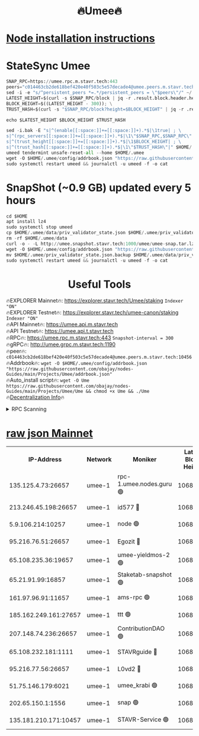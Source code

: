 <h1 align="center"> 🔥Umee🔥</h1>


[Node installation instructions](https://github.com/obajay/nodes-Guides/tree/main/Projects/Umee)
=
# StateSync Umee
```python
SNAP_RPC=https://umee.rpc.m.stavr.tech:443
peers="c014463cb2de618bef420e40f503c5e57decade4@umee.peers.m.stavr.tech:10456"
sed -i -e "s/^persistent_peers *=.*/persistent_peers = \"$peers\"/" ~/.umee/config/config.toml
LATEST_HEIGHT=$(curl -s $SNAP_RPC/block | jq -r .result.block.header.height); \
BLOCK_HEIGHT=$((LATEST_HEIGHT - 300)); \
TRUST_HASH=$(curl -s "$SNAP_RPC/block?height=$BLOCK_HEIGHT" | jq -r .result.block_id.hash)

echo $LATEST_HEIGHT $BLOCK_HEIGHT $TRUST_HASH

sed -i.bak -E "s|^(enable[[:space:]]+=[[:space:]]+).*$|\1true| ; \
s|^(rpc_servers[[:space:]]+=[[:space:]]+).*$|\1\"$SNAP_RPC,$SNAP_RPC\"| ; \
s|^(trust_height[[:space:]]+=[[:space:]]+).*$|\1$BLOCK_HEIGHT| ; \
s|^(trust_hash[[:space:]]+=[[:space:]]+).*$|\1\"$TRUST_HASH\"|" $HOME/.umee/config/config.toml
umeed tendermint unsafe-reset-all --home $HOME/.umee
wget -O $HOME/.umee/config/addrbook.json "https://raw.githubusercontent.com/obajay/nodes-Guides/main/Projects/Umee/addrbook.json"
sudo systemctl restart umeed && journalctl -u umeed -f -o cat
```
# SnapShot (~0.9 GB) updated every 5 hours
```python
cd $HOME
apt install lz4
sudo systemctl stop umeed
cp $HOME/.umee/data/priv_validator_state.json $HOME/.umee/priv_validator_state.json.backup
rm -rf $HOME/.umee/data
curl -o - -L http://umee.snapshot.stavr.tech:1000/umee/umee-snap.tar.lz4 | lz4 -c -d - | tar -x -C $HOME/.umee --strip-components 2
wget -O $HOME/.umee/config/addrbook.json "https://raw.githubusercontent.com/obajay/nodes-Guides/main/Projects/Umee/addrbook.json"
mv $HOME/.umee/priv_validator_state.json.backup $HOME/.umee/data/priv_validator_state.json
sudo systemctl restart umeed && journalctl -u umeed -f -o cat
```
 <h1 align="center"> Useful Tools</h1>

🔥EXPLORER Mainnet🔥:      https://explorer.stavr.tech/Umee/staking             `Indexer "ON"` \
🔥EXPLORER Testnet🔥:        https://explorer.stavr.tech/umee-canon/staking      `Indexer "ON"` \
🔥API Mainnet🔥:                   https://umee.api.m.stavr.tech \
🔥API Testnet🔥:                     https://umee.api.t.stavr.tech \
🔥RPC🔥:                           https://umee.rpc.m.stavr.tech:443                     `Snapshot-interval = 300` \
🔥gRPC🔥:                              http://umee.grpc.m.stavr.tech:1190 \
🔥peer🔥:                     `c014463cb2de618bef420e40f503c5e57decade4@umee.peers.m.stavr.tech:10456` \
🔥Addrbook🔥:    ```wget -O $HOME/.umee/config/addrbook.json "https://raw.githubusercontent.com/obajay/nodes-Guides/main/Projects/Umee/addrbook.json"``` \
🔥Auto_install script🔥: ```wget -O Ume https://raw.githubusercontent.com/obajay/nodes-Guides/main/Projects/Umee/Ume && chmod +x Ume && ./Ume``` \
🔥[Decentralization Info](https://github.com/obajay/StateSync-snapshots/tree/main/Projects/Umee/Decentralization)🔥

<details>
<summary>RPC Scanning</summary>

<h2 align="center"> We scan nodes in real time every 4 hours. And we provide the final result of RPC endpoints.
We cannot influence the operation of these nodes in any way. </h2>


```python
If Voting Power is higher than 0 --> then the Node is a validator of the network and may be subject to attack and be a potential threat to the chain.
```
```python
We marked such validators with a red symbol
```

</details>

[raw json Mainnet](https://rpc-check.umeem.stavr.tech/umeem/rpc-umeem-result.json)
=



<table><tr><th>IP-Address</th><th>Network</th><th>Moniker</th><th>Latest Block Height</th><th>Earliest Block Height</th><th>Catching Up</th><th>Tx Index</th><th>Voting Power</th><th>Scan Time</th></tr><tr><td>135.125.4.73:26657</td><td>umee-1</td><td>rpc-1.umee.nodes.guru 🟢</td><td>10680765</td><td>5167386</td><td>False</td><td>on</td><td>0</td><td>2024-02-20T17:17:23.799155845UTC</td></tr><tr><td>213.246.45.198:26657</td><td>umee-1</td><td>id577 🔴</td><td>10680753</td><td>7100001</td><td>False</td><td>on</td><td>35115908</td><td>2024-02-20T17:16:13.102704331UTC</td></tr><tr><td>5.9.106.214:10257</td><td>umee-1</td><td>node 🟢</td><td>10680761</td><td>7942001</td><td>False</td><td>on</td><td>0</td><td>2024-02-20T17:17:00.151098949UTC</td></tr><tr><td>95.216.76.51:26657</td><td>umee-1</td><td>Egozit 🔴</td><td>10680765</td><td>8262001</td><td>False</td><td>off</td><td>38435342</td><td>2024-02-20T17:17:23.418116438UTC</td></tr><tr><td>65.108.235.36:19657</td><td>umee-1</td><td>umee-yieldmos-2 🟢</td><td>10680747</td><td>9575548</td><td>False</td><td>on</td><td>0</td><td>2024-02-20T17:15:35.821341799UTC</td></tr><tr><td>65.21.91.99:16857</td><td>umee-1</td><td>Staketab-snapshot 🟢</td><td>10680758</td><td>9992001</td><td>False</td><td>off</td><td>0</td><td>2024-02-20T17:16:40.146952077UTC</td></tr><tr><td>161.97.96.91:11657</td><td>umee-1</td><td>ams-rpc 🟢</td><td>10680768</td><td>10352001</td><td>False</td><td>on</td><td>0</td><td>2024-02-20T17:17:42.133824291UTC</td></tr><tr><td>185.162.249.161:27657</td><td>umee-1</td><td>ttt 🟢</td><td>10680760</td><td>10381617</td><td>False</td><td>on</td><td>0</td><td>2024-02-20T17:16:50.694083051UTC</td></tr><tr><td>207.148.74.236:26657</td><td>umee-1</td><td>ContributionDAO 🟢</td><td>10680767</td><td>10484838</td><td>False</td><td>off</td><td>0</td><td>2024-02-20T17:17:30.949474779UTC</td></tr><tr><td>65.108.232.181:1111</td><td>umee-1</td><td>STAVRguide 🔴</td><td>10680746</td><td>10560001</td><td>False</td><td>on</td><td>357732</td><td>2024-02-20T17:15:33.468708392UTC</td></tr><tr><td>95.216.77.56:26657</td><td>umee-1</td><td>L0vd2 🔴</td><td>10680768</td><td>10580768</td><td>False</td><td>off</td><td>38392324</td><td>2024-02-20T17:17:41.858313994UTC</td></tr><tr><td>51.75.146.179:6021</td><td>umee-1</td><td>umee_krabi 🟢</td><td>10680764</td><td>10670775</td><td>False</td><td>on</td><td>0</td><td>2024-02-20T17:17:16.796204091UTC</td></tr><tr><td>202.65.150.1:1556</td><td>umee-1</td><td>snap 🟢</td><td>10680761</td><td>10677511</td><td>False</td><td>on</td><td>0</td><td>2024-02-20T17:16:57.862054303UTC</td></tr><tr><td>135.181.210.171:10457</td><td>umee-1</td><td>STAVR-Service 🟢</td><td>10680767</td><td>10679601</td><td>False</td><td>on</td><td>0</td><td>2024-02-20T17:17:31.262318177UTC</td></tr></table>
